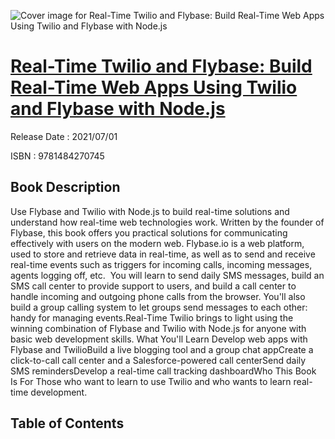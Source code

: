 ![Cover image for Real-Time Twilio and Flybase: Build Real-Time Web Apps Using Twilio and Flybase with Node.js](https://imgdetail.ebookreading.net/cover/cover/202109/EB9781484270745.jpg)

[Real-Time Twilio and Flybase: Build Real-Time Web Apps Using Twilio and Flybase with Node.js](https://ebookreading.net/view/book/Real-Time+Twilio+and+Flybase%3A+Build+Real-Time+Web+Apps+Using+Twilio+and+Flybase+with+Node.js-EB9781484270745_1.html "Real-Time Twilio and Flybase: Build Real-Time Web Apps Using Twilio and Flybase with Node.js")
====================================================================================================================

Release Date : 2021/07/01

ISBN : 9781484270745

Book Description
-----------------

Use Flybase and Twilio with Node.js to build real-time solutions and understand how real-time web technologies work. Written by the founder of Flybase, this book offers you practical solutions for communicating effectively with users on the modern web.
Flybase.io is a web platform, used to store and retrieve data in real-time, as well as to send and receive real-time events such as triggers for incoming calls, incoming messages, agents logging off, etc.&nbsp;
You will learn to send daily SMS messages, build an SMS call center to provide support to users, and build a call center to handle incoming and outgoing phone calls from the browser. You'll also build a group calling system to let groups send messages to each other: handy for managing events.Real-Time Twilio&nbsp;brings to light using the winning combination of Flybase and Twilio with Node.js for anyone with basic web development skills.
What You'll Learn
Develop web apps with Flybase and TwilioBuild a live blogging tool and a group chat appCreate a click-to-call call center and a Salesforce-powered call centerSend daily SMS remindersDevelop a real-time call tracking dashboardWho This Book Is For
Those who want to learn to use Twilio and who wants to learn real-time development.

Table of Contents
-----------------

